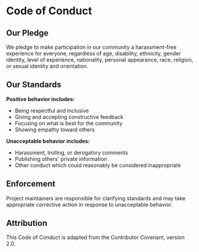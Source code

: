 # Code of Conduct

## Our Pledge

We pledge to make participation in our community a harassment-free experience for everyone, regardless of age, disability, ethnicity, gender identity, level of experience, nationality, personal appearance, race, religion, or sexual identity and orientation.

## Our Standards

**Positive behavior includes:**
* Being respectful and inclusive
* Giving and accepting constructive feedback
* Focusing on what is best for the community
* Showing empathy toward others

**Unacceptable behavior includes:**
* Harassment, trolling, or derogatory comments
* Publishing others' private information
* Other conduct which could reasonably be considered inappropriate

## Enforcement

Project maintainers are responsible for clarifying standards and may take appropriate corrective action in response to unacceptable behavior.

## Attribution

This Code of Conduct is adapted from the Contributor Covenant, version 2.0.
